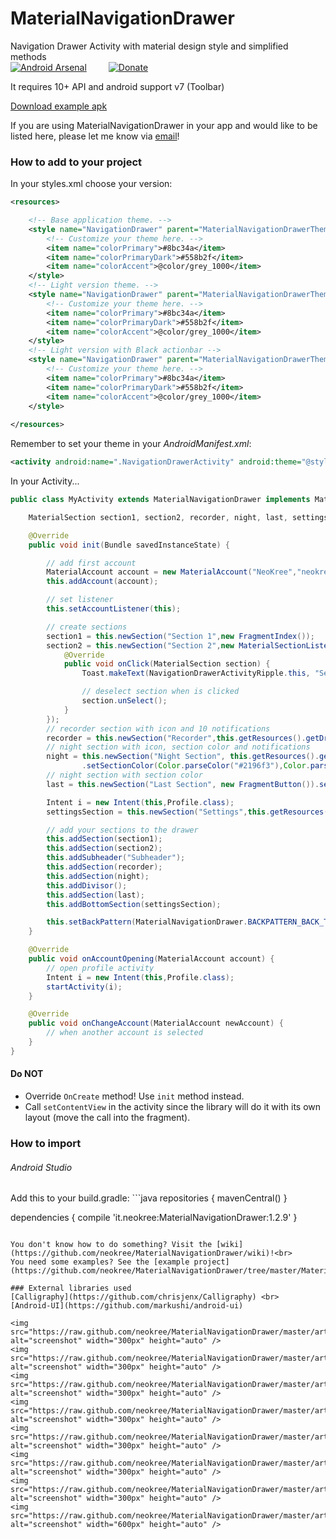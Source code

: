 MaterialNavigationDrawer
========================

Navigation Drawer Activity with material design style and simplified methods<br>
[![Android Arsenal](https://img.shields.io/badge/Android%20Arsenal-MaterialNavigationDrawer-brightgreen.svg?style=flat)](https://android-arsenal.com/details/1/1114)&ensp;&ensp;&ensp;&ensp;&ensp;[![Donate](https://www.paypalobjects.com/en_GB/i/btn/btn_donate_LG.gif)](https://www.paypal.com/cgi-bin/webscr?cmd=_s-xclick&hosted_button_id=K4GJELZKNEF68)

It requires 10+ API and android support v7 (Toolbar)<br>

[Download example apk](https://raw.github.com/neokree/MaterialNavigationDrawer/master/example.apk)<br>

If you are using MaterialNavigationDrawer in your app and would like to be listed here, please let me know via [email](mailto:neokree@gmail.com)! <br>

### How to add to your project
In your styles.xml choose your version:
```xml
<resources>

    <!-- Base application theme. -->
    <style name="NavigationDrawer" parent="MaterialNavigationDrawerTheme">
        <!-- Customize your theme here. -->
        <item name="colorPrimary">#8bc34a</item>
        <item name="colorPrimaryDark">#558b2f</item>
        <item name="colorAccent">@color/grey_1000</item>
    </style>
    <!-- Light version theme. -->
    <style name="NavigationDrawer" parent="MaterialNavigationDrawerTheme.Light">
        <!-- Customize your theme here. -->
        <item name="colorPrimary">#8bc34a</item>
        <item name="colorPrimaryDark">#558b2f</item>
        <item name="colorAccent">@color/grey_1000</item>
    </style>
    <!-- Light version with Black actionbar -->
    <style name="NavigationDrawer" parent="MaterialNavigationDrawerTheme.Light.DarkActionBar">
        <!-- Customize your theme here. -->
        <item name="colorPrimary">#8bc34a</item>
        <item name="colorPrimaryDark">#558b2f</item>
        <item name="colorAccent">@color/grey_1000</item>
    </style>
    
</resources>
```
Remember to set your theme in your _AndroidManifest.xml_:
```xml
<activity android:name=".NavigationDrawerActivity" android:theme="@style/NavigationDrawer"/>
```

In your Activity...
```java
public class MyActivity extends MaterialNavigationDrawer implements MaterialAccountListener {

    MaterialSection section1, section2, recorder, night, last, settingsSection;

    @Override
    public void init(Bundle savedInstanceState) {

        // add first account
        MaterialAccount account = new MaterialAccount("NeoKree","neokree@gmail.com",this.getResources().getDrawable(R.drawable.photo),this.getResources().getDrawable(R.drawable.bamboo));
        this.addAccount(account);

        // set listener
        this.setAccountListener(this);

        // create sections
        section1 = this.newSection("Section 1",new FragmentIndex());
        section2 = this.newSection("Section 2",new MaterialSectionListener() {
            @Override
            public void onClick(MaterialSection section) {
                Toast.makeText(NavigationDrawerActivityRipple.this, "Section 2 Clicked", Toast.LENGTH_SHORT).show();

                // deselect section when is clicked
                section.unSelect();
            }
        });
        // recorder section with icon and 10 notifications
        recorder = this.newSection("Recorder",this.getResources().getDrawable(R.drawable.ic_mic_white_24dp),new FragmentIndex()).setNotifications(10);
        // night section with icon, section color and notifications
        night = this.newSection("Night Section", this.getResources().getDrawable(R.drawable.ic_hotel_grey600_24dp), new FragmentIndex())
                .setSectionColor(Color.parseColor("#2196f3"),Color.parseColor("#1565c0")).setNotifications(150);
        // night section with section color
        last = this.newSection("Last Section", new FragmentButton()).setSectionColor(Color.parseColor("#ff9800"),Color.parseColor("#ef6c00"));

        Intent i = new Intent(this,Profile.class);
        settingsSection = this.newSection("Settings",this.getResources().getDrawable(R.drawable.ic_settings_black_24dp),i);

        // add your sections to the drawer
        this.addSection(section1);
        this.addSection(section2);
        this.addSubheader("Subheader");
        this.addSection(recorder);
        this.addSection(night);
        this.addDivisor();
        this.addSection(last);
        this.addBottomSection(settingsSection);

        this.setBackPattern(MaterialNavigationDrawer.BACKPATTERN_BACK_TO_FIRST);
    }

    @Override
    public void onAccountOpening(MaterialAccount account) {
        // open profile activity
        Intent i = new Intent(this,Profile.class);
        startActivity(i);
    }

    @Override
    public void onChangeAccount(MaterialAccount newAccount) {
        // when another account is selected
    }
}
```
#### Do NOT

- Override <code>OnCreate</code> method! Use <code>init</code> method instead.
- Call <code>setContentView</code> in the activity since the library will do it with its own layout (move the call into the fragment).

<h3>How to import </h3>
<h6>Android Studio</h6>
Add this to your build.gradle:
```java 
repositories {
    mavenCentral()
}

dependencies {
    compile 'it.neokree:MaterialNavigationDrawer:1.2.9'
}
```

You don't know how to do something? Visit the [wiki](https://github.com/neokree/MaterialNavigationDrawer/wiki)!<br>
You need some examples? See the [example project](https://github.com/neokree/MaterialNavigationDrawer/tree/master/MaterialNavigationDrawer)!

### External libraries used
[Calligraphy](https://github.com/chrisjenx/Calligraphy) <br>
[Android-UI](https://github.com/markushi/android-ui)

<img src="https://raw.github.com/neokree/MaterialNavigationDrawer/master/art/screen1.jpg" alt="screenshot" width="300px" height="auto" />
<img src="https://raw.github.com/neokree/MaterialNavigationDrawer/master/art/screen2.jpg" alt="screenshot" width="300px" height="auto" />
<img src="https://raw.github.com/neokree/MaterialNavigationDrawer/master/art/screen3.jpg" alt="screenshot" width="300px" height="auto" />
<img src="https://raw.github.com/neokree/MaterialNavigationDrawer/master/art/screen4.jpg" alt="screenshot" width="300px" height="auto" />
<img src="https://raw.github.com/neokree/MaterialNavigationDrawer/master/art/screen6.jpg" alt="screenshot" width="300px" height="auto" />
<img src="https://raw.github.com/neokree/MaterialNavigationDrawer/master/art/screen7.jpg" alt="screenshot" width="300px" height="auto" />
<img src="https://raw.github.com/neokree/MaterialNavigationDrawer/master/art/screen8.jpg" alt="screenshot" width="300px" height="auto" />
<img src="https://raw.github.com/neokree/MaterialNavigationDrawer/master/art/screen5.jpg" alt="screenshot" width="600px" height="auto" />
